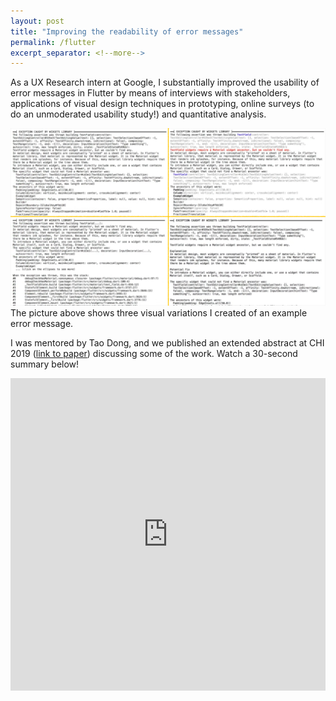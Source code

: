```yaml
---
layout: post
title: "Improving the readability of error messages"
permalink: /flutter
excerpt_separator: <!--more-->
---
```


As a UX Research intern at Google, I substantially improved the usability of error messages in Flutter by means of interviews with stakeholders, applications of visual design techniques in prototyping, online surveys (to do an unmoderated usability study!) and quantitative analysis.

<img src="/assets/flutter/variations.png"/><!--more-->
The picture above shows three visual variations I created of an example error message.

I was mentored by Tao Dong, and we published an extended abstract at CHI 2019 ([link to paper](/files/error-messages-chi2019-khandwala.pdf)) discussing some of the work. Watch a 30-second summary below!
<iframe width="100%" height="500px" src="https://www.youtube.com/embed/Sd2UweBhUc0" frameborder="0" allow="accelerometer; autoplay; clipboard-write; encrypted-media; gyroscope; picture-in-picture" allowfullscreen></iframe>

